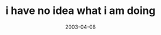 ---
layout: base.njk
title : 'i have no idea what i am doing' 
view_title : 'i have no idea what i am doing' 
year : '2003' 
date : '2003-04-08' 
img_file : '/drawing/ihavenoideawhatiamdoing.png' 
html_file : 'ihavenoideawhatiamdoing' 
next_html : 'haveyouseenmytwin.html' 
year_order : '67' 
permalink : "title/{{html_file}}.html"
---